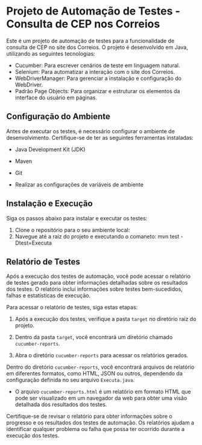 # Projeto de Automação de Testes - Consulta de CEP nos Correios

Este é um projeto de automação de testes para a funcionalidade de consulta de CEP no site dos Correios. O projeto é desenvolvido em Java, utilizando as seguintes tecnologias:

- Cucumber: Para escrever cenários de teste em linguagem natural.
- Selenium: Para automatizar a interação com o site dos Correios.
- WebDriverManager: Para gerenciar a instalação e configuração do WebDriver.
- Padrão Page Objects: Para organizar e estruturar os elementos da interface do usuário em páginas.

## Configuração do Ambiente

Antes de executar os testes, é necessário configurar o ambiente de desenvolvimento. Certifique-se de ter as seguintes ferramentas instaladas:

- Java Development Kit (JDK)
- Maven
- Git

- Realizar as configurações de variáveis de ambiente 

## Instalação e Execução

Siga os passos abaixo para instalar e executar os testes:

1. Clone o repositório para o seu ambiente local:
2. Navegue até a raiz do projeto e executando o comaneto: mvn test -Dtest=Executa

## Relatório de Testes

Após a execução dos testes de automação, você pode acessar o relatório de testes gerado para obter informações detalhadas sobre os resultados dos testes. O relatório inclui informações sobre testes bem-sucedidos, falhas e estatísticas de execução.

Para acessar o relatório de testes, siga estas etapas:

1. Após a execução dos testes, verifique a pasta `target` no diretório raiz do projeto.

2. Dentro da pasta `target`, você encontrará um diretório chamado `cucumber-reports`.

3. Abra o diretório `cucumber-reports` para acessar os relatórios gerados.

Dentro do diretório `cucumber-reports`, você encontrará arquivos de relatório em diferentes formatos, como HTML, JSON ou outros, dependendo da configuração definida no seu arquivo `Executa.java`.

- O arquivo `cucumber-reports.html` é um relatório em formato HTML que pode ser visualizado em um navegador da web para obter uma visão detalhada dos resultados dos testes.

Certifique-se de revisar o relatório para obter informações sobre o progresso e os resultados dos testes de automação. Os relatórios ajudam a identificar qualquer problema ou falha que possa ter ocorrido durante a execução dos testes.


